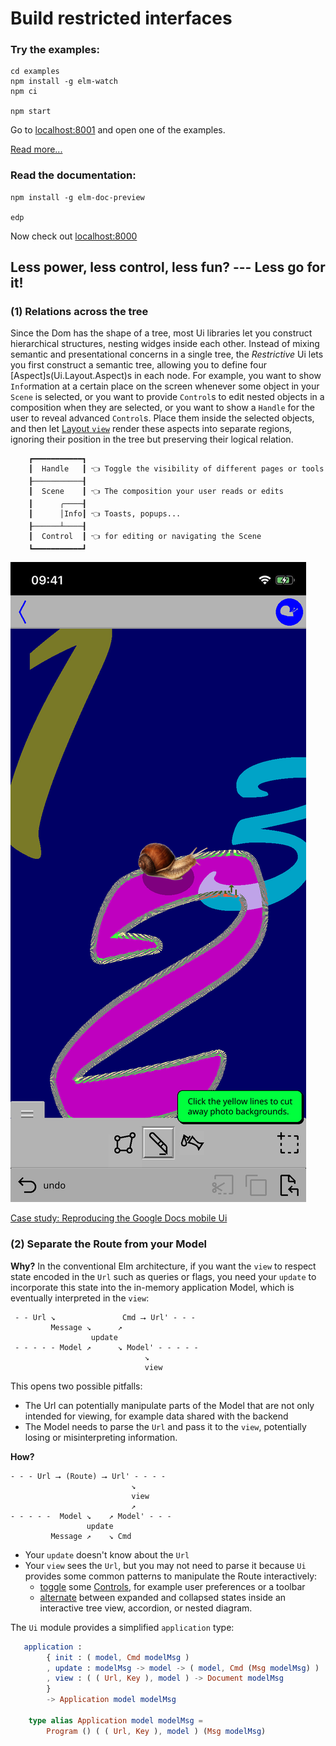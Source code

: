# Build restricted interfaces

### Try the examples:
```shell
cd examples
npm install -g elm-watch
npm ci

npm start
```

Go to [localhost:8001](http://localhost:8001/) and open one of the examples.

[Read more...](examples/README.md)

### Read the documentation:
```shell
npm install -g elm-doc-preview

edp
```

Now check out [localhost:8000](http://localhost:8000/)

## Less power, less control, less fun? --- Less go for it!


### (1) Relations across the tree

Since the Dom has the shape of a tree, most Ui libraries let you construct hierarchical structures, nesting widges inside each other. Instead of mixing semantic and presentational concerns in a single tree, the _Restrictive_ Ui lets you first construct a semantic tree, allowing you to define four [Aspect]s(Ui.Layout.Aspect)s in each node. For example, you want to show `Info`rmation at a certain place on the screen whenever some object in your `Scene` is selected, or you want to provide `Control`s to edit nested objects in a composition when they are selected, or you want to show a `Handle` for the user to reveal advanced `Control`s. Place them inside the selected objects, and then let [Layout `view`](Ui.Layout#view) render these aspects into separate regions, ignoring their position in the tree but preserving their logical relation.

```
    ┏━━━━━━━━━━━┓
    ┃  Handle   ┃ 👈 Toggle the visibility of different pages or tools
    ┠───────────┨
    ┃  Scene    ┃ 👈 The composition your user reads or edits
    ┃      ╭────┨
    ┃      │Info┃ 👈 Toasts, popups...
    ┠──────┴────┨
    ┃  Control  ┃ 👈 for editing or navigating the Scene
    ┗━━━━━━━━━━━┛
```

![Top row: `Handle`s (to toggle global modes); center: `Scene` (your Model); speech bubbles: `Info`; bottom rows: `Control`](assets/modes3.svg)

[Case study: Reproducing the Google Docs mobile Ui](cases/Case.md)


### (2) Separate the Route from your Model

**Why?** In the conventional Elm architecture, if you want the `view` to respect state encoded in the `Url` such as queries or flags, you need your `update` to incorporate this state into the in-memory application Model, which is eventually interpreted in the `view`:
 
     - - Url ↘               Cmd ⭢ Url' - - -
             Message ↘      ↗ 
                      update       
     - - - - - Model ↗      ↘ Model' - - - - -
                                  ↘ 
                                  view

This opens two possible pitfalls:

- The Url can potentially manipulate parts of the Model that are not only intended for viewing, for example data shared with the backend
- The Model needs to parse the `Url` and pass it to the `view`, potentially losing or misinterpreting information.

**How?**

    - - - Url ⭢ (Route) ⭢ Url' - - - -
                               ↘
                               view  
                               ↗
    - - - - -  Model ↘    ↗ Model' - - -
                     update       
             Message ↗    ↘ Cmd



- Your `update` doesn't know about the `Url`
- Your `view` sees the `Url`, but you may not need to parse it because `Ui` provides some common patterns to manipulate the Route interactively:
  - [toggle](Ui#toggle) some [Controls](Ui.Layout.Aspect), for example user preferences or a toolbar
  - [alternate](Ui#alternate) between expanded and collapsed states inside an interactive tree view, accordion, or nested diagram.

The `Ui` module provides a simplified `application` type:

```elm
   application :
        { init : ( model, Cmd modelMsg )
        , update : modelMsg -> model -> ( model, Cmd (Msg modelMsg) )
        , view : ( ( Url, Key ), model ) -> Document modelMsg
        }
        -> Application model modelMsg

    type alias Application model modelMsg =
        Program () ( ( Url, Key ), model ) (Msg modelMsg)
```